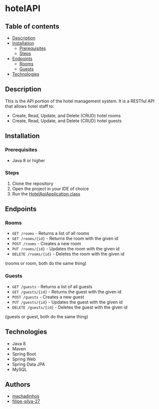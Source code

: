 # hotelAPI

## Table of contents

- [Description](#description)
- [Installation](#installation)
    - [Prerequisites](#prerequisites)
    - [Steps](#steps)
- [Endpoints](#endpoints)
    - [Rooms](#rooms)
    - [Guests](#guests)
- [Technologies](#technologies)

## Description

This is the API portion of the hotel management system.
It is a RESTful API that allows hotel staff to:

- Create, Read, Update, and Delete (CRUD) hotel rooms
- Create, Read, Update, and Delete (CRUD) hotel guests

## Installation

### Prerequisites

- Java 8 or higher

### Steps

1. Clone the repository
2. Open the project in your IDE of choice
3. Run the [HotelApiApplication class](src/main/java/com/machapipo/hotelAPI/HotelApiApplication.java)

## Endpoints

### Rooms

- `GET /rooms` - Returns a list of all rooms
- `GET /rooms/{id}` - Returns the room with the given id
- `POST /rooms` - Creates a new room
- `PUT /rooms/{id}` - Updates the room with the given id
- `DELETE /rooms/{id}` - Deletes the room with the given id

(rooms or room, both do the same thing)

### Guests

- `GET /guests` - Returns a list of all guests
- `GET /guests/{id}` - Returns the guest with the given id
- `POST /guests` - Creates a new guest
- `PUT /guests/{id}` - Updates the guest with the given id
- `DELETE /guests/{id}` - Deletes the guest with the given id

(guests or guest, both do the same thing)

## Technologies

- Java 8
- Maven
- Spring Boot
- Spring Web
- Spring Data JPA
- MySQL

## Authors

- [machadinhos](https://github.com/machadinhos)
- [filipe-silva-27](https://github.com/filipe-silva-27)